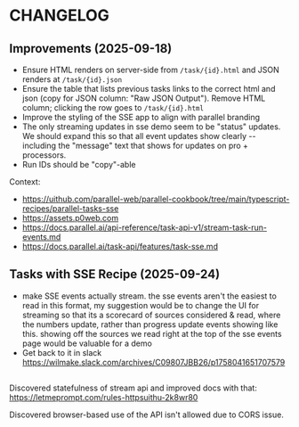 # CHANGELOG

## Improvements (2025-09-18)

- Ensure HTML renders on server-side from `/task/{id}.html` and JSON renders at `/task/{id}.json`
- Ensure the table that lists previous tasks links to the correct html and json (copy for JSON column: "Raw JSON Output"). Remove HTML column; clicking the row goes to `/task/{id}.html`
- Improve the styling of the SSE app to align with parallel branding
- The only streaming updates in sse demo seem to be "status" updates. We should expand this so that all event updates show clearly -- including the "message" text that shows for updates on pro + processors.
- Run IDs should be "copy"-able

Context:

- https://uithub.com/parallel-web/parallel-cookbook/tree/main/typescript-recipes/parallel-tasks-sse
- https://assets.p0web.com
- https://docs.parallel.ai/api-reference/task-api-v1/stream-task-run-events.md
- https://docs.parallel.ai/task-api/features/task-sse.md

## Tasks with SSE Recipe (2025-09-24)

- make SSE events actually stream. the sse events aren't the easiest to read in this format, my suggestion would be to change the UI for streaming so that its a scorecard of sources considered & read, where the numbers update, rather than progress update events showing like this. showing off the sources we read right at the top of the sse events page would be valuable for a demo
- Get back to it in slack https://wilmake.slack.com/archives/C09807JBB26/p1758041651707579

##

Discovered statefulness of stream api and improved docs with that: https://letmeprompt.com/rules-httpsuithu-2k8wr80

Discovered browser-based use of the API isn't allowed due to CORS issue.
